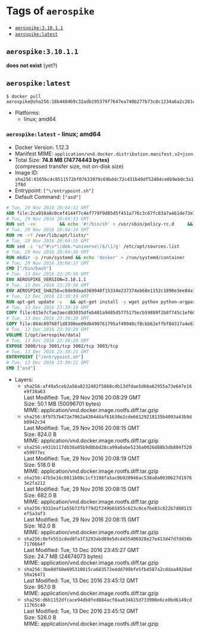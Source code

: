 <!-- THIS FILE IS GENERATED VIA './update-remote.sh' -->

# Tags of `aerospike`

-	[`aerospike:3.10.1.1`](#aerospike31011)
-	[`aerospike:latest`](#aerospikelatest)

## `aerospike:3.10.1.1`

**does not exist** (yet?)

## `aerospike:latest`

```console
$ docker pull aerospike@sha256:18b4484b9c32adb195379f7647ea740b277b73c0c1234a6a2c281e6067a5331f
```

-	Platforms:
	-	linux; amd64

### `aerospike:latest` - linux; amd64

-	Docker Version: 1.12.3
-	Manifest MIME: `application/vnd.docker.distribution.manifest.v2+json`
-	Total Size: **74.8 MB (74774443 bytes)**  
	(compressed transfer size, not on-disk size)
-	Image ID: `sha256:0165bc4c8511572bf07633979c69bddc72c431b49df52d04ce0b9eb0c3a12f8d`
-	Entrypoint: `["\/entrypoint.sh"]`
-	Default Command: `["asd"]`

```dockerfile
# Tue, 29 Nov 2016 20:04:32 GMT
ADD file:2ca910a8c0cef4144f7c4ef779f9d85d5f451a776c3c67fc83a7a461de73e7d7 in / 
# Tue, 29 Nov 2016 20:04:33 GMT
RUN set -xe 		&& echo '#!/bin/sh' > /usr/sbin/policy-rc.d 	&& echo 'exit 101' >> /usr/sbin/policy-rc.d 	&& chmod +x /usr/sbin/policy-rc.d 		&& dpkg-divert --local --rename --add /sbin/initctl 	&& cp -a /usr/sbin/policy-rc.d /sbin/initctl 	&& sed -i 's/^exit.*/exit 0/' /sbin/initctl 		&& echo 'force-unsafe-io' > /etc/dpkg/dpkg.cfg.d/docker-apt-speedup 		&& echo 'DPkg::Post-Invoke { "rm -f /var/cache/apt/archives/*.deb /var/cache/apt/archives/partial/*.deb /var/cache/apt/*.bin || true"; };' > /etc/apt/apt.conf.d/docker-clean 	&& echo 'APT::Update::Post-Invoke { "rm -f /var/cache/apt/archives/*.deb /var/cache/apt/archives/partial/*.deb /var/cache/apt/*.bin || true"; };' >> /etc/apt/apt.conf.d/docker-clean 	&& echo 'Dir::Cache::pkgcache ""; Dir::Cache::srcpkgcache "";' >> /etc/apt/apt.conf.d/docker-clean 		&& echo 'Acquire::Languages "none";' > /etc/apt/apt.conf.d/docker-no-languages 		&& echo 'Acquire::GzipIndexes "true"; Acquire::CompressionTypes::Order:: "gz";' > /etc/apt/apt.conf.d/docker-gzip-indexes 		&& echo 'Apt::AutoRemove::SuggestsImportant "false";' > /etc/apt/apt.conf.d/docker-autoremove-suggests
# Tue, 29 Nov 2016 20:04:34 GMT
RUN rm -rf /var/lib/apt/lists/*
# Tue, 29 Nov 2016 20:04:35 GMT
RUN sed -i 's/^#\s*\(deb.*universe\)$/\1/g' /etc/apt/sources.list
# Tue, 29 Nov 2016 20:04:36 GMT
RUN mkdir -p /run/systemd && echo 'docker' > /run/systemd/container
# Tue, 29 Nov 2016 20:04:37 GMT
CMD ["/bin/bash"]
# Tue, 13 Dec 2016 23:29:56 GMT
ENV AEROSPIKE_VERSION=3.10.1.1
# Tue, 13 Dec 2016 23:29:56 GMT
ENV AEROSPIKE_SHA256=c8de9daad369948f15334e237374eb68e1152c1890e3ee84a77aee349e315704
# Tue, 13 Dec 2016 23:30:19 GMT
RUN apt-get update -y   && apt-get install -y wget python python-argparse python-bcrypt logrotate net-tools iproute2 iputils-ping   && wget "https://www.aerospike.com/artifacts/aerospike-server-community/${AEROSPIKE_VERSION}/aerospike-server-community-${AEROSPIKE_VERSION}-ubuntu16.04.tgz" -O aerospike-server.tgz   && echo "$AEROSPIKE_SHA256 *aerospike-server.tgz" | sha256sum -c -   && mkdir aerospike   && tar xzf aerospike-server.tgz --strip-components=1 -C aerospike   && dpkg -i aerospike/aerospike-server-*.deb   && dpkg -i aerospike/aerospike-tools-*.deb   && mkdir -p /var/log/aerospike/   && mkdir -p /var/run/aerospike/   && rm -rf aerospike-server.tgz aerospike /var/lib/apt/lists/*   && dpkg -r wget openssl ca-certificates   && dpkg --purge wget ca-certificates openssl   && apt-get purge -y
# Tue, 13 Dec 2016 23:30:19 GMT
COPY file:015e7cfae2aecd83035dfeb481a9485d5775175ecb59889f2b8f745c1ef60573 in /etc/aerospike/aerospike.conf 
# Tue, 13 Dec 2016 23:30:20 GMT
COPY file:864c89768f1d8390ee09d6490761795af49940cf8cbb62effbf84317a4e61cd2 in /entrypoint.sh 
# Tue, 13 Dec 2016 23:30:20 GMT
VOLUME [/opt/aerospike/data]
# Tue, 13 Dec 2016 23:30:20 GMT
EXPOSE 3000/tcp 3001/tcp 3002/tcp 3003/tcp
# Tue, 13 Dec 2016 23:30:21 GMT
ENTRYPOINT ["/entrypoint.sh"]
# Tue, 13 Dec 2016 23:30:21 GMT
CMD ["asd"]
```

-	Layers:
	-	`sha256:af49a5ceb2a56a8232402f5868cdb13dfdae5d66a62955a73e647e16e9f30a63`  
		Last Modified: Tue, 29 Nov 2016 20:08:29 GMT  
		Size: 50.1 MB (50096701 bytes)  
		MIME: application/vnd.docker.image.rootfs.diff.tar.gzip
	-	`sha256:8f9757b472e7962a4304d4af61630e2cde66129218135b4093a43b9db8942c34`  
		Last Modified: Tue, 29 Nov 2016 20:08:15 GMT  
		Size: 824.0 B  
		MIME: application/vnd.docker.image.rootfs.diff.tar.gzip
	-	`sha256:e931b117db38a05b9d0bbd28ca99a0abe5236a0026d88b3db804f520e59977ec`  
		Last Modified: Tue, 29 Nov 2016 20:08:19 GMT  
		Size: 518.0 B  
		MIME: application/vnd.docker.image.rootfs.diff.tar.gzip
	-	`sha256:47b5e16c0811b08c1cf3198fa5ac0b920946ac538a0a0030627d19763e2fa212`  
		Last Modified: Tue, 29 Nov 2016 20:08:15 GMT  
		Size: 682.0 B  
		MIME: application/vnd.docker.image.rootfs.diff.tar.gzip
	-	`sha256:9332eaf1a55b72fb779d2f249b65855c623c8ce7be83c822b7d80115ef5a3af3`  
		Last Modified: Tue, 29 Nov 2016 20:08:15 GMT  
		Size: 162.0 B  
		MIME: application/vnd.docker.image.rootfs.diff.tar.gzip
	-	`sha256:0efe551cded8fa3f3293abd89e5dcd455406928e27e413d47d7dd38b7170664f`  
		Last Modified: Tue, 13 Dec 2016 23:45:27 GMT  
		Size: 24.7 MB (24674073 bytes)  
		MIME: application/vnd.docker.image.rootfs.diff.tar.gzip
	-	`sha256:3be0df60e695310815ca683572e4dd799bfe5fb4587a2cddaa492dad50a16471`  
		Last Modified: Tue, 13 Dec 2016 23:45:12 GMT  
		Size: 957.0 B  
		MIME: application/vnd.docker.image.rootfs.diff.tar.gzip
	-	`sha256:d6b1152dfcace94db8fed884acf8aab34615d733900e6ce0bd6149cd11765c40`  
		Last Modified: Tue, 13 Dec 2016 23:45:12 GMT  
		Size: 526.0 B  
		MIME: application/vnd.docker.image.rootfs.diff.tar.gzip
